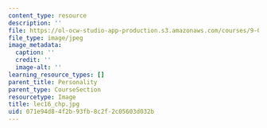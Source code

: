 ```yaml
---
content_type: resource
description: ''
file: https://ol-ocw-studio-app-production.s3.amazonaws.com/courses/9-00sc-introduction-to-psychology-fall-2011/071e94d84f2b93fb8c2f2c05603d032b_lec16_chp.jpg
file_type: image/jpeg
image_metadata:
  caption: ''
  credit: ''
  image-alt: ''
learning_resource_types: []
parent_title: Personality
parent_type: CourseSection
resourcetype: Image
title: lec16_chp.jpg
uid: 071e94d8-4f2b-93fb-8c2f-2c05603d032b
---
```

